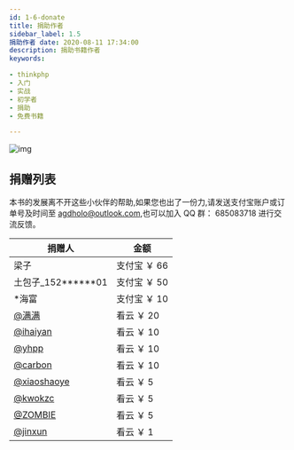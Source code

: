 ```yaml
---
id: 1-6-donate 
title: 捐助作者 
sidebar_label: 1.5 
捐助作者 date: 2020-08-11 17:34:00 
description: 捐助书籍作者 
keywords:

- thinkphp
- 入门
- 实战
- 初学者
- 捐助
- 免费书籍

---
```


![img](https://box.kancloud.cn/d2f71a0b21cfbef00484bab14fe0afab_990x1502.jpg)

## 捐赠列表

本书的发展离不开这些小伙伴的帮助,如果您也出了一份力,请发送支付宝账户或订单号及时间至 agdholo@outlook.com,也可以加入 QQ 群： 685083718 进行交流反馈。

| 捐赠人                                             | 金额         |
| -------------------------------------------------- | ------------ |
| 梁子                                               | 支付宝 ￥ 66 |
| 土包子\_152**\*\***01                              | 支付宝 ￥ 50 |
| \*海富                                             | 支付宝 ￥ 10 |
| [@满满](https://www.kancloud.cn/@alimanman)        | 看云 ￥ 20   |
| [@ihaiyan](https://www.kancloud.cn/@ihaiyan)       | 看云 ￥ 10   |
| [@yhpp](https://www.kancloud.cn/@yhpp)             | 看云 ￥ 10   |
| [@carbon](https://www.kancloud.cn/@carbon)         | 看云 ￥ 10   |
| [@xiaoshaoye](https://www.kancloud.cn/@xiaoshaoye) | 看云 ￥ 5    |
| [@kwokzc](https://www.kancloud.cn/@kwokzc)         | 看云 ￥ 5    |
| [@ZOMBIE](https://www.kancloud.cn/@zombie2019)     | 看云 ￥ 5    |
| [@jinxun](https://www.kancloud.cn/@jinxun)         | 看云 ￥ 1    |
